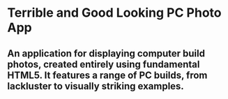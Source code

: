 # Terrible and Good Looking PC Photo App
## An application for displaying computer build photos, created entirely using fundamental HTML5. It features a range of PC builds, from lackluster to visually striking examples.